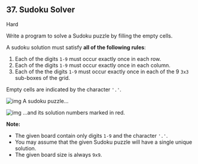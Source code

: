 ## 37. Sudoku Solver

Hard

Write a program to solve a Sudoku puzzle by filling the empty cells.

A sudoku solution must satisfy **all of the following rules**:

1. Each of the digits `1-9` must occur exactly once in each row.
2. Each of the digits `1-9` must occur exactly once in each column.
3. Each of the the digits `1-9` must occur exactly once in each of the 9 `3x3` sub-boxes of the grid.

Empty cells are indicated by the character `'.'`.

![img](https://upload.wikimedia.org/wikipedia/commons/thumb/f/ff/Sudoku-by-L2G-20050714.svg/250px-Sudoku-by-L2G-20050714.svg.png)
A sudoku puzzle...

![img](https://upload.wikimedia.org/wikipedia/commons/thumb/3/31/Sudoku-by-L2G-20050714_solution.svg/250px-Sudoku-by-L2G-20050714_solution.svg.png)
...and its solution numbers marked in red.

**Note:**

- The given board contain only digits `1-9` and the character `'.'`.
- You may assume that the given Sudoku puzzle will have a single unique solution.
- The given board size is always `9x9`.